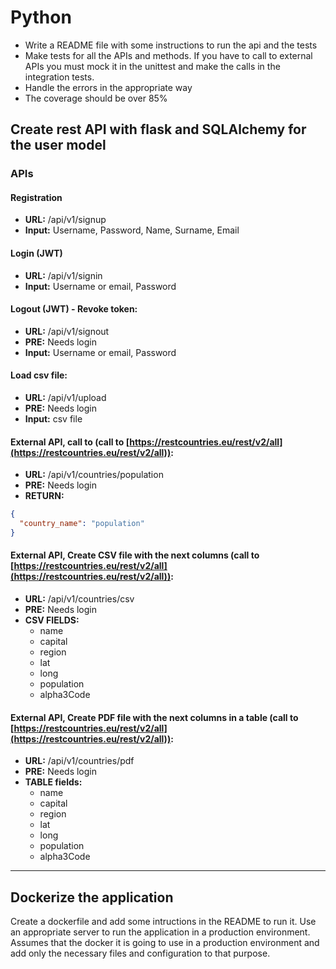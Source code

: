 # Python

 - Write a README file with some instructions to run the api and the tests
 - Make tests for all the APIs and methods. If you have to call to external APIs you must mock it in the unittest and make the calls in the integration tests.
 - Handle the errors in the appropriate way
 - The coverage should be over 85%

## Create rest API with flask and SQLAlchemy for the user model

### APIs

#### Registration

- **URL:** /api/v1/signup
- **Input:** Username, Password, Name, Surname, Email


#### Login (JWT)

- **URL:** /api/v1/signin
- **Input:** Username or email, Password

#### Logout (JWT) - Revoke token:

- **URL:** /api/v1/signout
- **PRE:** Needs login
- **Input:** Username or email, Password

#### Load csv file:

- **URL:** /api/v1/upload
- **PRE:** Needs login
- **Input:** csv file


#### External API, call to (call to [https://restcountries.eu/rest/v2/all](https://restcountries.eu/rest/v2/all)):

- **URL:** /api/v1/countries/population
- **PRE:** Needs login
- **RETURN:**
```json
{
  "country_name": "population"
}
```


#### External API, Create CSV file with the next columns (call to [https://restcountries.eu/rest/v2/all](https://restcountries.eu/rest/v2/all)):
- **URL:** /api/v1/countries/csv
- **PRE:** Needs login
- **CSV FIELDS:**
  - name
  - capital
  - region
  - lat
  - long
  - population
  - alpha3Code

#### External API,  Create PDF file with the next columns in a table (call to [https://restcountries.eu/rest/v2/all](https://restcountries.eu/rest/v2/all)):
- **URL:** /api/v1/countries/pdf
- **PRE:** Needs login
- **TABLE fields:**
  - name
  - capital
  - region
  - lat
  - long
  - population
  - alpha3Code
 
 ---
 ## Dockerize the application
 
Create a dockerfile and add some intructions in the README to run it.
Use an appropriate server to run the application in a production environment.
Assumes that the docker it is going to use in a production environment and add only the necessary files and configuration to that purpose.
 
 
 
 
 
